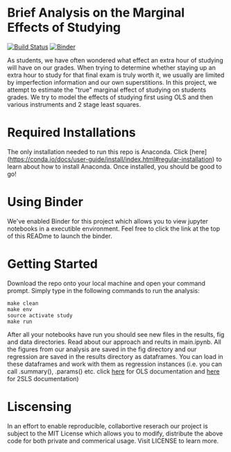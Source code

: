 # Brief Analysis on the Marginal Effects of Studying 
[![Build Status](https://travis-ci.org/berkeley-stat159-f17/project-3-p2-ka-jo-ta.svg?branch=master)](https://travis-ci.org/berkeley-stat159-f17/project-3-p2-ka-jo-ta) [![Binder](https://mybinder.org/badge.svg)](https://mybinder.org/v2/gh/berkeley-stat159-f17/project-3-p2-ka-jo-ta/master)

As students, we have often wondered what effect an extra hour of studying will have on our grades. When trying to determine whether staying up an extra hour to study for that final exam is truly worth it, we usually are limited by imperfection information and our own superstitions. In this project, we attempt to estimate the "true" marginal effect of studying on students grades. We try to model the effects of studying first using OLS and then various instruments and 2 stage least squares.

# Required Installations
 The only installation needed to run this repo is Anaconda. Click [here] (https://conda.io/docs/user-guide/install/index.html#regular-installation) to learn about how to install Anaconda. Once installed, you should be good to go!
 
# Using Binder
We've enabled Binder for this project which allows you to view jupyter notebooks in a executible environment. Feel free to click the link at the top of this READme to launch the binder.

# Getting Started
Download the repo onto your local machine and open your command prompt. Simply type in the following commands to run the analysis:

```
make clean
make env
source activate study
make run
```
After all your notebooks have run you should see new files in the results, fig and data directories. Read about our approach and reults in main.ipynb. All the figures from our analysis are saved in the fig directory and our regression are saved in the results directory as dataframes. You can load in these dataframes and work with them as regression instances (i.e. you can call .summary(), .params() etc. click [here](http://www.statsmodels.org/dev/generated/statsmodels.regression.linear_model.OLS.html) for OLS documentation and [here](https://bashtage.github.io/linearmodels/doc/iv/methods.html#linearmodels.iv.model.IV2SLS) for 2SLS documentation)

# Liscensing
In an effort to enable reproducible, collabortive reserach our project is subject to the MIT License which allows you to modify, distribute the above code for both private and commerical usage. Visit LICENSE to learn more.